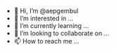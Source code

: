 - 👋 Hi, I’m @aepgembul
- 👀 I’m interested in ...
- 🌱 I’m currently learning ...
- 💞️ I’m looking to collaborate on ...
- 📫 How to reach me ...

<!---
aepgembul/aepgembul is a ✨ special ✨ repository because its `README.md` (this file) appears on your GitHub profile.
You can click the Preview link to take a look at your changes.
--->
